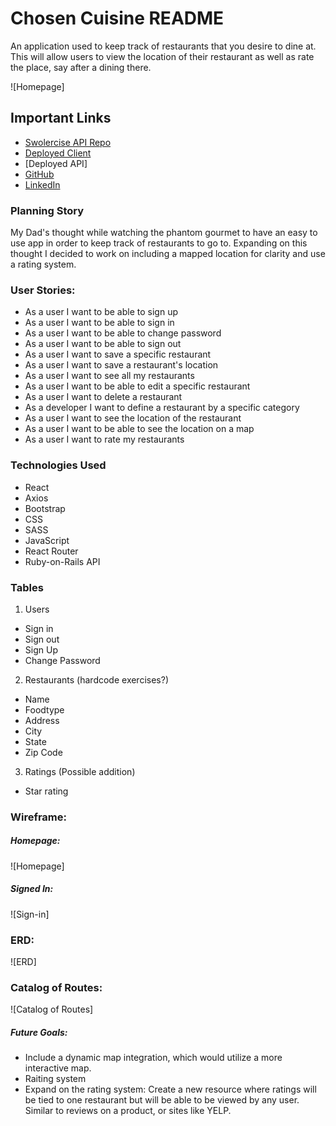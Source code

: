 # Chosen Cuisine README

An application used to keep track of restaurants that you desire to dine at. This will allow users to view the location of their restaurant as well as rate the place, say after a dining there.

![Homepage]

## Important Links

-  [Swolercise API Repo](https://github.com/ssolmonson/chosenCuisine-api)
-  [Deployed Client](https://github.com/ssolmonson/chosenCuisine-client)
-  [Deployed API]
-  [GitHub](https://github.com/ssolmonson)
-  [LinkedIn](https://www.linkedin.com/in/scottsolmonson/)

### Planning Story

My Dad's thought while watching the phantom gourmet to have an easy to use app in order to keep track of restaurants to go to. Expanding on this thought I decided to work on including a mapped location for clarity and use a rating system.

### User Stories:

-   As a user I want to be able to sign up
-   As a user I want to be able to sign in
-   As a user I want to be able to change password
-   As a user I want to be able to sign out
-   As a user I want to save a specific restaurant
-   As a user I want to save a restaurant's location
-   As a user I want to see all my restaurants
-   As a user I want to be able to edit a specific restaurant
-   As a user I want to delete a restaurant
-   As a developer I want to define a restaurant by a specific category
-   As a user I want to see the location of the restaurant
-   As a user I want to be able to see the location on a map
-   As a user I want to rate my restaurants

### Technologies Used

-  React
-  Axios
-  Bootstrap
-  CSS
-  SASS
-  JavaScript
-  React Router
-  Ruby-on-Rails API

### Tables

1.  Users
-   Sign in
-   Sign out
-   Sign Up
-   Change Password
2.  Restaurants (hardcode exercises?)
-   Name
-   Foodtype
-   Address
-   City
-   State
-   Zip Code
3.  Ratings (Possible addition)
-   Star rating

### Wireframe:

##### Homepage:
![Homepage]

##### Signed In:
![Sign-in]


### ERD:

![ERD]

### Catalog of Routes:

![Catalog of Routes]

##### Future Goals:

- Include a dynamic map integration, which would utilize a more interactive map.
- Raiting system
- Expand on the rating system: Create a new resource where ratings will be tied to one restaurant but will be able to be viewed by any user. Similar to reviews on a product, or sites like YELP.
